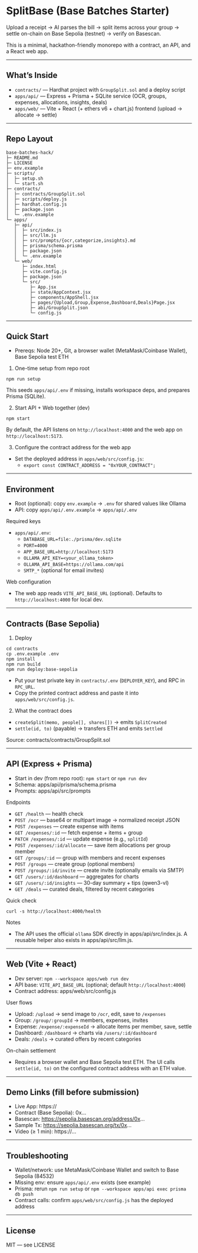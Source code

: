 # SplitBase (Base Batches Starter)

Upload a receipt → AI parses the bill → split items across your group → settle on-chain on Base Sepolia (testnet) → verify on Basescan.

This is a minimal, hackathon-friendly monorepo with a contract, an API, and a React web app.

---

## What’s Inside

- `contracts/` — Hardhat project with `GroupSplit.sol` and a deploy script
- `apps/api/` — Express + Prisma + SQLite service (OCR, groups, expenses, allocations, insights, deals)
- `apps/web/` — Vite + React (+ ethers v6 + chart.js) frontend (upload → allocate → settle)

---

## Repo Layout

```
base-batches-hack/
├─ README.md
├─ LICENSE
├─ env.example
├─ scripts/
│  ├─ setup.sh
│  └─ start.sh
├─ contracts/
│  ├─ contracts/GroupSplit.sol
│  ├─ scripts/deploy.js
│  ├─ hardhat.config.js
│  ├─ package.json
│  └─ .env.example
└─ apps/
   ├─ api/
   │  ├─ src/index.js
   │  ├─ src/llm.js
   │  ├─ src/prompts/{ocr,categorize,insights}.md
   │  ├─ prisma/schema.prisma
   │  ├─ package.json
   │  └─ .env.example
   └─ web/
      ├─ index.html
      ├─ vite.config.js
      ├─ package.json
      └─ src/
         ├─ App.jsx
         ├─ state/AppContext.jsx
         ├─ components/AppShell.jsx
         ├─ pages/{Upload,Group,Expense,Dashboard,Deals}Page.jsx
         ├─ abi/GroupSplit.json
         └─ config.js
```

---

## Quick Start

- Prereqs: Node 20+, Git, a browser wallet (MetaMask/Coinbase Wallet), Base Sepolia test ETH

1) One-time setup from repo root

```
npm run setup
```

This seeds `apps/api/.env` if missing, installs workspace deps, and prepares Prisma (SQLite).

2) Start API + Web together (dev)

```
npm start
```

By default, the API listens on `http://localhost:4000` and the web app on `http://localhost:5173`.

3) Configure the contract address for the web app

- Set the deployed address in `apps/web/src/config.js`:
  - `export const CONTRACT_ADDRESS = "0xYOUR_CONTRACT";`

---

## Environment

- Root (optional): copy `env.example` → `.env` for shared values like Ollama
- API: copy `apps/api/.env.example` → `apps/api/.env`

Required keys

- `apps/api/.env`:
  - `DATABASE_URL=file:./prisma/dev.sqlite`
  - `PORT=4000`
  - `APP_BASE_URL=http://localhost:5173`
  - `OLLAMA_API_KEY=<your_ollama_token>`
  - `OLLAMA_API_BASE=https://ollama.com/api`
  - `SMTP_*` (optional for email invites)

Web configuration

- The web app reads `VITE_API_BASE_URL` (optional). Defaults to `http://localhost:4000` for local dev.

---

## Contracts (Base Sepolia)

1) Deploy

```
cd contracts
cp .env.example .env
npm install
npm run build
npm run deploy:base-sepolia
```

- Put your test private key in `contracts/.env` (`DEPLOYER_KEY`), and RPC in `RPC_URL`.
- Copy the printed contract address and paste it into `apps/web/src/config.js`.

2) What the contract does

- `createSplit(memo, people[], shares[])` → emits `SplitCreated`
- `settle(id, to)` (payable) → transfers ETH and emits `Settled`

Source: contracts/contracts/GroupSplit.sol

---

## API (Express + Prisma)

- Start in dev (from repo root): `npm start` or `npm run dev`
- Schema: apps/api/prisma/schema.prisma
- Prompts: apps/api/src/prompts

Endpoints

- `GET /health` — health check
- `POST /ocr` — base64 or multipart image → normalized receipt JSON
- `POST /expenses` — create expense with items
- `GET /expenses/:id` — fetch expense + items + group
- `PATCH /expenses/:id` — update expense (e.g., `splitId`)
- `POST /expenses/:id/allocate` — save item allocations per group member
- `GET /groups/:id` — group with members and recent expenses
- `POST /groups` — create group (optional members)
- `POST /groups/:id/invite` — create invite (optionally emails via SMTP)
- `GET /users/:id/dashboard` — aggregates for charts
- `GET /users/:id/insights` — 30-day summary + tips (qwen3-vl)
- `GET /deals` — curated deals, filtered by recent categories

Quick check

```
curl -s http://localhost:4000/health
```

Notes

- The API uses the official `ollama` SDK directly in apps/api/src/index.js. A reusable helper also exists in apps/api/src/llm.js.

---

## Web (Vite + React)

- Dev server: `npm --workspace apps/web run dev`
- API base: `VITE_API_BASE_URL` (optional; default `http://localhost:4000`)
- Contract address: apps/web/src/config.js

User flows

- Upload: `/upload` → send image to `/ocr`, edit, save to `/expenses`
- Group: `/group/:groupId` → members, expenses, invites
- Expense: `/expense/:expenseId` → allocate items per member, save, settle
- Dashboard: `/dashboard` → charts via `/users/:id/dashboard`
- Deals: `/deals` → curated offers by recent categories

On-chain settlement

- Requires a browser wallet and Base Sepolia test ETH. The UI calls `settle(id, to)` on the configured contract address with an ETH value.

---

## Demo Links (fill before submission)

- Live App: https://<your-url>
- Contract (Base Sepolia): 0x...
- Basescan: https://sepolia.basescan.org/address/0x...
- Sample Tx: https://sepolia.basescan.org/tx/0x...
- Video (≥ 1 min): https://...

---

## Troubleshooting

- Wallet/network: use MetaMask/Coinbase Wallet and switch to Base Sepolia (84532)
- Missing env: ensure `apps/api/.env` exists (see example)
- Prisma: rerun `npm run setup` or `npm --workspace apps/api exec prisma db push`
- Contract calls: confirm `apps/web/src/config.js` has the deployed address

---

## License

MIT — see LICENSE

